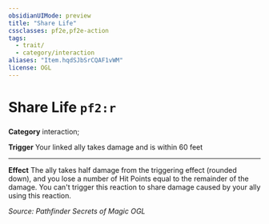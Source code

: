 ```yaml
---
obsidianUIMode: preview
title: "Share Life"
cssclasses: pf2e,pf2e-action
tags:
  - trait/
  - category/interaction
aliases: "Item.hqdSJbSrCQAF1vWM"
license: OGL
---
```

# Share Life `pf2:r`

### 

**Category** interaction; 




**Trigger** Your linked ally takes damage and is within 60 feet

* * *

**Effect** The ally takes half damage from the triggering effect (rounded down), and you lose a number of Hit Points equal to the remainder of the damage. You can't trigger this reaction to share damage caused by your ally using this reaction.

*Source: Pathfinder Secrets of Magic*
*OGL*